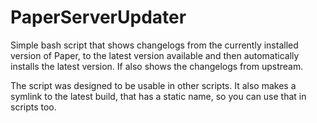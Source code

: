 # PaperServerUpdater
Simple bash script that shows changelogs from the currently installed version of Paper, to the latest version available and then automatically installs the latest version.
If also shows the changelogs from upstream.

The script was designed to be usable in other scripts. It also makes a symlink to the latest build, that has a static name, so you can use that in scripts too.
